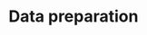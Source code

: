<!--
Author: <Chuanyu> (skewcy@gmail.com)
dataprep.md (c) 2023
Desc: description
Created:  2023-11-28T20:56:44.710Z
-->

# Data preparation